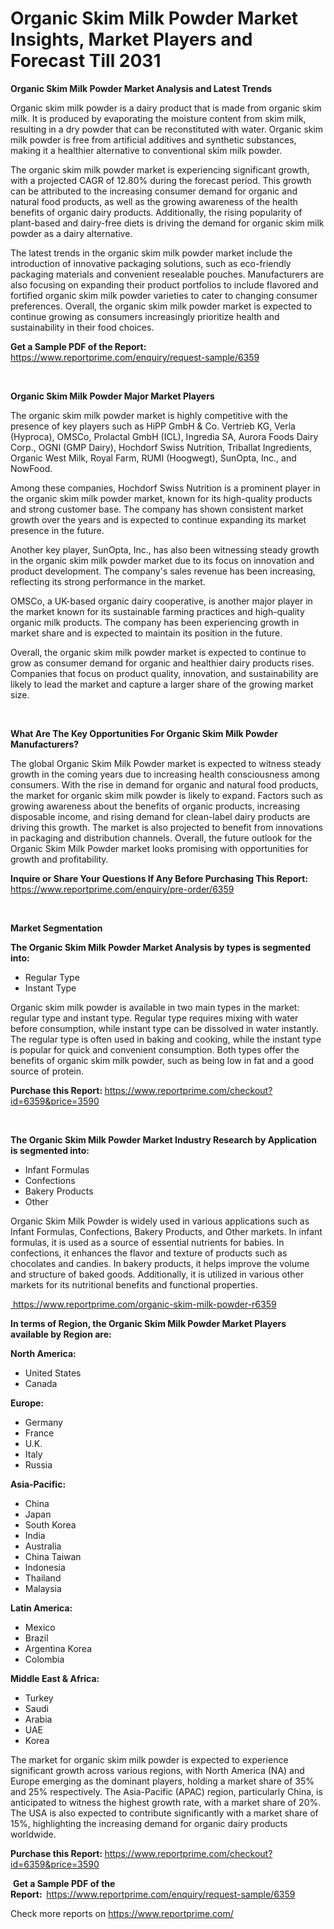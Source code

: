 <p><h1>Organic Skim Milk Powder Market Insights, Market Players and Forecast Till 2031</h1></p><p><strong>Organic Skim Milk Powder Market Analysis and Latest Trends</strong></p>
<p><p>Organic skim milk powder is a dairy product that is made from organic skim milk. It is produced by evaporating the moisture content from skim milk, resulting in a dry powder that can be reconstituted with water. Organic skim milk powder is free from artificial additives and synthetic substances, making it a healthier alternative to conventional skim milk powder.</p><p>The organic skim milk powder market is experiencing significant growth, with a projected CAGR of 12.80% during the forecast period. This growth can be attributed to the increasing consumer demand for organic and natural food products, as well as the growing awareness of the health benefits of organic dairy products. Additionally, the rising popularity of plant-based and dairy-free diets is driving the demand for organic skim milk powder as a dairy alternative.</p><p>The latest trends in the organic skim milk powder market include the introduction of innovative packaging solutions, such as eco-friendly packaging materials and convenient resealable pouches. Manufacturers are also focusing on expanding their product portfolios to include flavored and fortified organic skim milk powder varieties to cater to changing consumer preferences. Overall, the organic skim milk powder market is expected to continue growing as consumers increasingly prioritize health and sustainability in their food choices.</p></p>
<p><strong>Get a Sample PDF of the Report:&nbsp;</strong> <a href="https://www.reportprime.com/enquiry/request-sample/6359">https://www.reportprime.com/enquiry/request-sample/6359</a></p>
<p>&nbsp;</p>
<p><strong>Organic Skim Milk Powder Major Market Players</strong></p>
<p><p>The organic skim milk powder market is highly competitive with the presence of key players such as HiPP GmbH & Co. Vertrieb KG, Verla (Hyproca), OMSCo, Prolactal GmbH (ICL), Ingredia SA, Aurora Foods Dairy Corp., OGNI (GMP Dairy), Hochdorf Swiss Nutrition, Triballat Ingredients, Organic West Milk, Royal Farm, RUMI (Hoogwegt), SunOpta, Inc., and NowFood.</p><p>Among these companies, Hochdorf Swiss Nutrition is a prominent player in the organic skim milk powder market, known for its high-quality products and strong customer base. The company has shown consistent market growth over the years and is expected to continue expanding its market presence in the future.</p><p>Another key player, SunOpta, Inc., has also been witnessing steady growth in the organic skim milk powder market due to its focus on innovation and product development. The company's sales revenue has been increasing, reflecting its strong performance in the market.</p><p>OMSCo, a UK-based organic dairy cooperative, is another major player in the market known for its sustainable farming practices and high-quality organic milk products. The company has been experiencing growth in market share and is expected to maintain its position in the future.</p><p>Overall, the organic skim milk powder market is expected to continue to grow as consumer demand for organic and healthier dairy products rises. Companies that focus on product quality, innovation, and sustainability are likely to lead the market and capture a larger share of the growing market size.</p></p>
<p>&nbsp;</p>
<p><strong>What Are The Key Opportunities For Organic Skim Milk Powder Manufacturers?</strong></p>
<p><p>The global Organic Skim Milk Powder market is expected to witness steady growth in the coming years due to increasing health consciousness among consumers. With the rise in demand for organic and natural food products, the market for organic skim milk powder is likely to expand. Factors such as growing awareness about the benefits of organic products, increasing disposable income, and rising demand for clean-label dairy products are driving this growth. The market is also projected to benefit from innovations in packaging and distribution channels. Overall, the future outlook for the Organic Skim Milk Powder market looks promising with opportunities for growth and profitability.</p></p>
<p><strong>Inquire or Share Your Questions If Any Before Purchasing This Report:</strong> <a href="https://www.reportprime.com/enquiry/pre-order/6359">https://www.reportprime.com/enquiry/pre-order/6359</a></p>
<p>&nbsp;</p>
<p><strong>Market Segmentation</strong></p>
<p><strong>The Organic Skim Milk Powder Market Analysis by types is segmented into:</strong></p>
<p><ul><li>Regular Type</li><li>Instant Type</li></ul></p>
<p><p>Organic skim milk powder is available in two main types in the market: regular type and instant type. Regular type requires mixing with water before consumption, while instant type can be dissolved in water instantly. The regular type is often used in baking and cooking, while the instant type is popular for quick and convenient consumption. Both types offer the benefits of organic skim milk powder, such as being low in fat and a good source of protein.</p></p>
<p><strong>Purchase this Report:&nbsp;</strong><a href="https://www.reportprime.com/checkout?id=6359&price=3590">https://www.reportprime.com/checkout?id=6359&price=3590</a></p>
<p>&nbsp;</p>
<p><strong>The Organic Skim Milk Powder Market Industry Research by Application is segmented into:</strong></p>
<p><ul><li>Infant Formulas</li><li>Confections</li><li>Bakery Products</li><li>Other</li></ul></p>
<p><p>Organic Skim Milk Powder is widely used in various applications such as Infant Formulas, Confections, Bakery Products, and Other markets. In infant formulas, it is used as a source of essential nutrients for babies. In confections, it enhances the flavor and texture of products such as chocolates and candies. In bakery products, it helps improve the volume and structure of baked goods. Additionally, it is utilized in various other markets for its nutritional benefits and functional properties.</p></p>
<p><a href="https://www.reportprime.com/organic-skim-milk-powder-r6359">&nbsp;https://www.reportprime.com/organic-skim-milk-powder-r6359</a></p>
<p><strong>In terms of Region, the Organic Skim Milk Powder Market Players available by Region are:</strong></p>
<p>
    <p> <strong> North America: </strong>
        <ul>
            <li>United States</li>
            <li>Canada</li>
        </ul>
        </p> 
    <p> <strong> Europe: </strong>
        <ul>
            <li>Germany</li>
            <li>France</li>
            <li>U.K.</li>
            <li>Italy</li>
            <li>Russia</li>
        </ul>
        </p> 
    <p> <strong> Asia-Pacific: </strong>
        <ul>
            <li>China</li>
            <li>Japan</li>
            <li>South Korea</li>
            <li>India</li>
            <li>Australia</li>
            <li>China Taiwan</li>
            <li>Indonesia</li>
            <li>Thailand</li>
            <li>Malaysia</li>
        </ul>
        </p> 
    <p> <strong> Latin America: </strong>
        <ul>
            <li>Mexico</li>
            <li>Brazil</li>
            <li>Argentina Korea</li>
            <li>Colombia</li>
        </ul>
        </p> 
    <p> <strong> Middle East & Africa: </strong>
        <ul>
            <li>Turkey</li>
            <li>Saudi</li>
            <li>Arabia</li>
            <li>UAE</li>
            <li>Korea</li>
        </ul>
    </p>
    </p>
<p><p>The market for organic skim milk powder is expected to experience significant growth across various regions, with North America (NA) and Europe emerging as the dominant players, holding a market share of 35% and 25% respectively. The Asia-Pacific (APAC) region, particularly China, is anticipated to witness the highest growth rate, with a market share of 20%. The USA is also expected to contribute significantly with a market share of 15%, highlighting the increasing demand for organic dairy products worldwide.</p></p>
<p><strong>Purchase this Report: </strong><a href="https://www.reportprime.com/checkout?id=6359&price=3590">https://www.reportprime.com/checkout?id=6359&price=3590</a></p>
<p>&nbsp;<strong>Get a Sample PDF of the Report:&nbsp;&nbsp;</strong><a href="https://www.reportprime.com/enquiry/request-sample/6359">https://www.reportprime.com/enquiry/request-sample/6359</a></p>
<p><strong></strong></p>
<p>Check more reports on <a href="https://www.reportprime.com/">https://www.reportprime.com/</a></p>